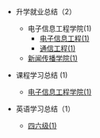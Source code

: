 - 升学就业总结（2）

  - 电子信息工程学院(1)
      - [电子信息工程(1)](升学就业/电子信息工程学院/电子信息工程/README.md)
      - [通信工程(1)](升学就业/电子信息工程学院//通信工程README.md)
  - [新闻传播学院(1)](升学就业/新闻传播学院/README.md)

- 课程学习总结 (1)

  - [电子信息工程学院(1)](课程学习/电子信息工程学院/README.md)

- 英语学习总结（1）

  - [四六级(1)](英语学习/四六级/README.md)
